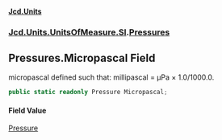 #### [Jcd.Units](index 'index')
### [Jcd.Units.UnitsOfMeasure.SI](Jcd.Units.UnitsOfMeasure.SI 'Jcd.Units.UnitsOfMeasure.SI').[Pressures](Pressures 'Jcd.Units.UnitsOfMeasure.SI.Pressures')

## Pressures.Micropascal Field

micropascal defined such that: millipascal = μPa × 1.0/1000.0.

```csharp
public static readonly Pressure Micropascal;
```

#### Field Value
[Pressure](Pressure 'Jcd.Units.UnitTypes.Pressure')